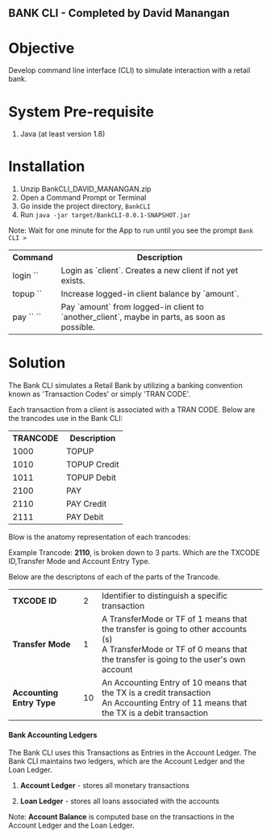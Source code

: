 ## BANK CLI - Completed by David Manangan

# Objective

Develop command line interface (CLI) to simulate interaction with a retail bank.


# System Pre-requisite
1. Java (at least version 1.8)

# Installation

1. Unzip BankCLI_DAVID_MANANGAN.zip
2. Open a Command Prompt or Terminal
3. Go inside the project directory, `BankCLI`
4. Run `java -jar target/BankCLI-0.0.1-SNAPSHOT.jar` 

Note: Wait for one minute for the App to run until you see the prompt `Bank CLI >`

<table>
<tr><th>Command</th><th>Description</th></tr>
<tr><td>login `<client>`</td><td>Login as `client`. Creates a new client if not yet exists.</td></tr>
<tr><td>topup `<amount>`</td><td>Increase logged-in client balance by `amount`.</td></tr>
<tr><td>pay `<another_client>` `<amount>`</td><td>Pay `amount` from logged-in client to `another_client`, maybe in parts, as soon as possible.</td></tr>
</table>

# Solution

The Bank CLI simulates a Retail Bank by utilizing a banking convention known as 'Transaction Codes' or simply 'TRAN CODE'.

Each transaction from a client is associated with a TRAN CODE. Below are the trancodes use in the Bank CLI:

<table>
<tr><th>TRANCODE</th><th>Description</th></tr>
<tr><td>1000</td><td>TOPUP</td></tr>
<tr><td>1010</td><td>TOPUP Credit</td></tr>
<tr><td>1011</td><td>TOPUP Debit</td></tr>
<tr><td>2100</td><td>PAY</td></tr>
<tr><td>2110</td><td>PAY Credit</td></tr>
<tr><td>2111</td><td>PAY Debit</td></tr>
</table>

Blow is the anatomy representation of each trancodes:

Example Trancode: <b>2110</b>, is broken down to 3 parts. Which are the TXCODE ID,Transfer Mode and Account Entry Type. 

Below are the descriptons of each of the parts of the Trancode. 

<table style="text-align:left">
<tr><td><b>TXCODE ID</b></td><td>2</td><td>Identifier to distinguish a specific transaction</td></tr>
<tr><td><b>Transfer Mode</b></td><td>1</td>
<td>A TransferMode or TF of 1 means that the transfer is going to other accounts (s)<br/>
A TransferMode or TF of 0 means that the transfer is going to the user's own account</td></tr>
<tr><td><b>Accounting Entry Type</b></td><td>10</td>
<td>An Accounting Entry of 10 means that the TX is a credit transaction<br/>
An Accounting Entry of 11 means that the TX is a debit transaction</td></tr>
</tr>
</table>

#### Bank Accounting Ledgers
The Bank CLI uses this Transactions as Entries in the Account Ledger. The Bank CLI maintains two ledgers, which are the Account Ledger and the Loan Ledger.

1. <b>Account Ledger</b> - stores all monetary transactions

2. <b>Loan Ledger</b> - stores all loans associated with the accounts 

Note: <b>Account Balance</b> is computed base on the transactions in the Account Ledger and the Loan Ledger.



